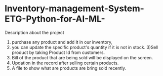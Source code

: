 # Inventory-management-System-ETG-Python-for-AI-ML-
Description about the project
1)  purchase any product and add it in our inventory,
2) you can update  the specific product's quantity if it is not in stock.
3)Sell product by taking Product Id from customers.
4) Bill of the product that are being sold will be displayed on the screen.
5) Updation in the record after selling certain products.
6) A file to show what are products are bring sold recently.
